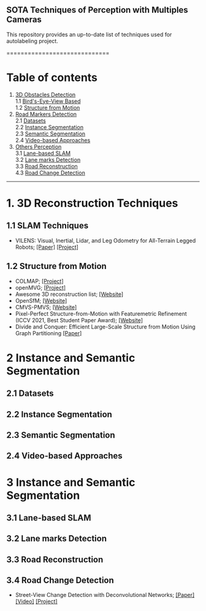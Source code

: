 ## SOTA Techniques of Perception with Multiples Cameras

This repository provides an up-to-date list of techniques used for autolabeling project. 
 
=============================
# Table of contents
1. [3D Obstacles Detection](#1)  
    1.1 [Bird's-Eye-View Based](#1.1)  
    1.2 [Structure from Motion](#1.2)    
2. [Road Markers Detection](#2)  
	2.1 [Datasets](#2.1)  
	2.2 [Instance Segmentation](#2.2)  
	2.3 [Semantic Segmentation](#2.3)   
	2.4 [Video-based Approaches](#2.4)  
3. [Others Perception](#3)  
	3.1 [Lane-based SLAM](#3.1)  
	3.2 [Lane marks Detection](#3.2)  
	3.3 [Road Reconstruction](#3.3)  
	4.3 [Road Change Detection](#3.4)  





----------------------------------
# 1. 3D Reconstruction Techniques <a name="1"></a>  
## 1.1 SLAM Techniques<a name="1.1"></a>
  - VILENS: Visual, Inertial, Lidar, and Leg Odometry for All-Terrain Legged Robots; [[Paper]](https://arxiv.org/pdf/2107.07243.pdf) [[Project]](https://ori.ox.ac.uk/labs/drs/vilens-tightly-fused-multi-sensor-odometry/) 
  
 
## 1.2 Structure from Motion<a name="1.2"></a>  
  - COLMAP; [[Project]](https://github.com/colmap/colmap)   
  - openMVG; [[Project]](https://github.com/openMVG)  
  - Awesome 3D reconstruction list; [[Website]](https://github.com/openMVG/awesome_3DReconstruction_list)    
  - OpenSfM; [[Website]](https://github.com/mapillary/OpenSfM)  
  - CMVS-PMVS; [[Website]](https://github.com/pmoulon/CMVS-PMVS)  
  - Pixel-Perfect Structure-from-Motion with Featuremetric Refinement (ICCV 2021, Best Student Paper Award); [[Website]](https://github.com/cvg/pixel-perfect-sfm)  
  - Divide and Conquer: Efficient Large-Scale Structure from Motion Using Graph Partitioning [[Paper]](https://www.researchgate.net/publication/283349206_Divide_and_Conquer_Efficient_Large-Scale_Structure_from_Motion_Using_Graph_Partitioning)



# 2 Instance and Semantic Segmentation <a name="2"></a>   
## 2.1 Datasets<a name="2.1"></a>   
## 2.2 Instance Segmentation<a name="2.2"></a>   
## 2.3 Semantic Segmentation<a name="2.3"></a>   
## 2.4 Video-based Approaches<a name="2.4"></a>   

# 3 Instance and Semantic Segmentation <a name="3"></a>   
## 3.1 Lane-based SLAM<a name="3.1"></a>   
## 3.2 Lane marks Detection<a name="3.2"></a>   
## 3.3 Road Reconstruction<a name="3.3"></a>   
## 3.4 Road Change Detection<a name="3.4"></a> 
- Street-View Change Detection with Deconvolutional Networks; [[Paper]](https://www.researchgate.net/publication/304533064_Street-View_Change_Detection_with_Deconvolutional_Networks) [[Video]](https://www.youtube.com/watch?v=nPviZ8Ug32Y)  [[Project]](https://mscvprojects.ri.cmu.edu/2020teamg/project/)

 

